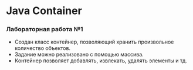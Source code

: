 # Java Container
### Лабораторная работа №1
- Создан класс контейнер, позволяющий хранить произвольное количество объектов. 
- Задание можно реализовано с помощью массива. 
- Контейнер позволяет добавлять, извлекать, удалять элементы и тд.
